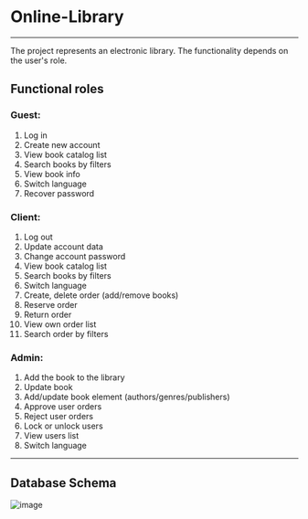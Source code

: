 # Online-Library
***

The project represents an electronic library. The functionality depends on the user's role.

## Functional roles

### Guest:
1. Log in
2. Create new account
3. View book catalog list
4. Search books by filters
5. View book info
6. Switch language
7. Recover password

### Client:
1. Log out
2. Update account data
3. Change account password
4. View book catalog list
5. Search books by filters
6. Switch language
7. Create, delete order (add/remove books)
8. Reserve order
9. Return order
10. View own order list
11. Search order by filters

### Admin:
1. Add the book to the library
2. Update book
3. Add/update book element (authors/genres/publishers)
4. Approve user orders
5. Reject user orders
6. Lock or unlock users
7. View users list
8. Switch language

***
## Database Schema
![image](https://user-images.githubusercontent.com/48410663/166869056-e414d3b3-6ef7-4099-a883-ac00b6fed003.png)
